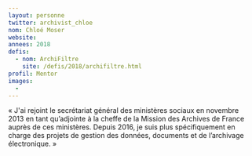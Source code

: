 ```yaml
---
layout: personne
twitter: archivist_chloe
nom: Chloé Moser
website:
annees: 2018
defis:
  - nom: ArchiFiltre
    site: /defis/2018/archifiltre.html
profil: Mentor
images:
  -
---
```


« J'ai rejoint le secrétariat général des ministères sociaux en
novembre 2013 en tant qu’adjointe à la cheffe de la Mission des
Archives de France auprès de ces ministères. Depuis 2016, je suis
plus spécifiquement en charge des projets de gestion des données,
documents et de l’archivage électronique. »
